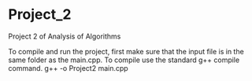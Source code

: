 # Project_2
Project 2 of Analysis of Algorithms

To compile and run the project, first make sure that the input file is in the same folder as the main.cpp. To compile use the standard g++ compile command. 
g++ -o Project2  main.cpp
